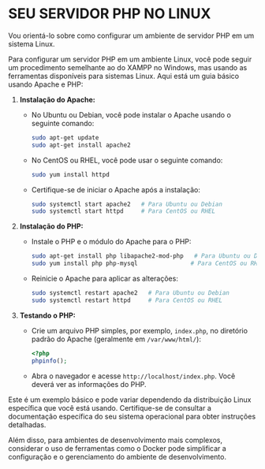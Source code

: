 # SEU SERVIDOR PHP NO LINUX
Vou orientá-lo sobre como configurar um ambiente de servidor PHP em um sistema Linux.

Para configurar um servidor PHP em um ambiente Linux, você pode seguir um procedimento semelhante ao do XAMPP no Windows, mas usando as ferramentas disponíveis para sistemas Linux. Aqui está um guia básico usando Apache e PHP:

1. **Instalação do Apache:**
   - No Ubuntu ou Debian, você pode instalar o Apache usando o seguinte comando:

     ```bash
     sudo apt-get update
     sudo apt-get install apache2
     ```

   - No CentOS ou RHEL, você pode usar o seguinte comando:

     ```bash
     sudo yum install httpd
     ```

   - Certifique-se de iniciar o Apache após a instalação:

     ```bash
     sudo systemctl start apache2   # Para Ubuntu ou Debian
     sudo systemctl start httpd     # Para CentOS ou RHEL
     ```

2. **Instalação do PHP:**
   - Instale o PHP e o módulo do Apache para o PHP:

     ```bash
     sudo apt-get install php libapache2-mod-php   # Para Ubuntu ou Debian
     sudo yum install php php-mysql               # Para CentOS ou RHEL
     ```

   - Reinicie o Apache para aplicar as alterações:

     ```bash
     sudo systemctl restart apache2   # Para Ubuntu ou Debian
     sudo systemctl restart httpd     # Para CentOS ou RHEL
     ```

3. **Testando o PHP:**
   - Crie um arquivo PHP simples, por exemplo, `index.php`, no diretório padrão do Apache (geralmente em `/var/www/html/`):

     ```php
     <?php
     phpinfo();
     ```

   - Abra o navegador e acesse `http://localhost/index.php`. Você deverá ver as informações do PHP.

Este é um exemplo básico e pode variar dependendo da distribuição Linux específica que você está usando. Certifique-se de consultar a documentação específica do seu sistema operacional para obter instruções detalhadas.

Além disso, para ambientes de desenvolvimento mais complexos, considerar o uso de ferramentas como o Docker pode simplificar a configuração e o gerenciamento do ambiente de desenvolvimento.